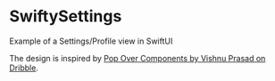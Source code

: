 # SwiftySettings
Example of a Settings/Profile view in SwiftUI

The design is inspired by [Pop Over Components by Vishnu Prasad on Dribble](https://dribbble.com/shots/14032775-Pop-Over-Components?utm_source=Clipboard_Shot&utm_campaign=vlockn&utm_content=Pop%20Over%20Components&utm_medium=Social_Share).


